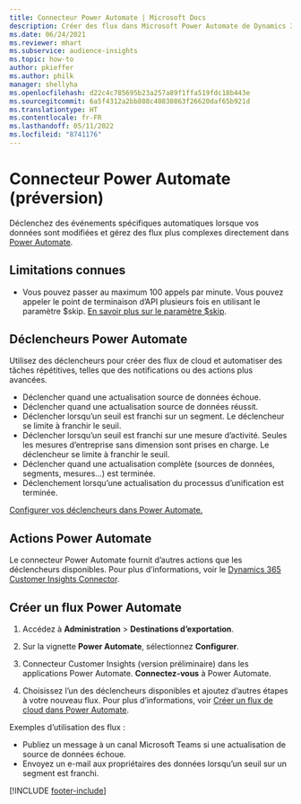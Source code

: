 ```yaml
---
title: Connecteur Power Automate | Microsoft Docs
description: Créer des flux dans Microsoft Power Automate de Dynamics 365 Customer Insights.
ms.date: 06/24/2021
ms.reviewer: mhart
ms.subservice: audience-insights
ms.topic: how-to
author: pkieffer
ms.author: philk
manager: shellyha
ms.openlocfilehash: d22c4c785695b23a257a89f1ffa519fdc18b443e
ms.sourcegitcommit: 6a5f4312a2bb808c40830863f26620daf65b921d
ms.translationtype: HT
ms.contentlocale: fr-FR
ms.lasthandoff: 05/11/2022
ms.locfileid: "8741176"
---
```

# <a name="power-automate-connector-preview"></a>Connecteur Power Automate (préversion)

Déclenchez des événements spécifiques automatiques lorsque vos données sont modifiées et gérez des flux plus complexes directement dans [Power Automate](https://flow.microsoft.com/).

## <a name="known-limitations"></a>Limitations connues

- Vous pouvez passer au maximum 100 appels par minute. Vous pouvez appeler le point de terminaison d’API plusieurs fois en utilisant le paramètre $skip. [En savoir plus sur le paramètre $skip](/connectors/customerinsights/#get-items-from-an-entity).

## <a name="power-automate-triggers"></a>Déclencheurs Power Automate

Utilisez des déclencheurs pour créer des flux de cloud et automatiser des tâches répétitives, telles que des notifications ou des actions plus avancées.

- Déclencher quand une actualisation source de données échoue.
- Déclencher quand une actualisation source de données réussit.
- Déclencher lorsqu’un seuil est franchi sur un segment. Le déclencheur se limite à franchir le seuil.
- Déclencher lorsqu’un seuil est franchi sur une mesure d’activité. Seules les mesures d’entreprise sans dimension sont prises en charge. Le déclencheur se limite à franchir le seuil.
- Déclencher quand une actualisation complète (sources de données, segments, mesures...) est terminée.
- Déclenchement lorsqu’une actualisation du processus d’unification est terminée.

[Configurer vos déclencheurs dans Power Automate.](https://flow.microsoft.com/connectors/shared_customerinsights/dynamics-365-customer-insights-connector/)

## <a name="power-automate-actions"></a>Actions Power Automate

Le connecteur Power Automate fournit d’autres actions que les déclencheurs disponibles. Pour plus d’informations, voir le [Dynamics 365 Customer Insights Connector](/connectors/customerinsights/).

## <a name="create-a-power-automate-flow"></a>Créer un flux Power Automate

1. Accédez à **Administration** > **Destinations d’exportation**.

1. Sur la vignette **Power Automate**, sélectionnez **Configurer**.

1. Connecteur Customer Insights (version préliminaire) dans les applications Power Automate. **Connectez-vous** à Power Automate.

1. Choisissez l’un des déclencheurs disponibles et ajoutez d’autres étapes à votre nouveau flux. Pour plus d’informations, voir [Créer un flux de cloud dans Power Automate](/power-automate/get-started-logic-flow).

Exemples d’utilisation des flux : 
- Publiez un message à un canal Microsoft Teams si une actualisation de source de données échoue. 
- Envoyez un e-mail aux propriétaires des données lorsqu’un seuil sur un segment est franchi.



[!INCLUDE [footer-include](includes/footer-banner.md)]
